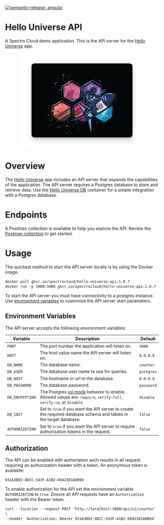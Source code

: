 
[![semantic-release: angular](https://img.shields.io/badge/semantic--release-angular-e10079?logo=semantic-release)](https://github.com/semantic-release/semantic-release)
# Hello Universe API

A Spectro Cloud demo application. This is the API server for the [Hello Universe](https://github.com/spectrocloud/hello-universe) app.

<p align="center">
<img src="./static/img/spectronaut.png" alt="drawing" width="400"/>
</p>

# Overview
The [Hello Universe](https://github.com/spectrocloud/hello-universe) app includes an API server that expands the capabilities of the application. The API server requires a Postgres database to store and retrieve data. Use the [Hello Universe DB](https://github.com/spectrocloud/hello-universe-db) container for a simple integration with a Postgres database.

# Endpoints

A Postman collection is available to help you explore the API. Review the [Postman collection](./tests/postman_collection.json) to get started.

# Usage

The quickest method to start the API server locally is by using the Docker image. 

```shell
docker pull ghcr.io/spectrocloud/hello-universe-api:1.0.7
docker run -p 3000:3000 ghcr.io/spectrocloud/hello-universe-api:1.0.7
```

To start the API server you must have connectivity to a postgres instance. Use [environment variables](#environment-variables) to customize the API server start parameters.

## Environment Variables

The API server accepts the following environment variables.

| Variable    | Description                                        | Default   |
|-------------|----------------------------------------------------|-----------|
| `PORT`        | The port number the application will listen on.    | `3000`      |
| `HOST`        | The host value name the API server will listen on. | `0.0.0.0` |
| `DB_NAME`     | The database name.                                 | `counter`   |
| `DB_USER`     | The database user name to use for queries.         | `postgres`  |
| `DB_HOST`     | The hostname or url to the database.               | `0.0.0.0` |
| `DB_PASSWORD` | The database password.                             | `password`  |
| `DB_ENCRYPTION`| The Postgres [ssl mode](https://www.postgresql.org/docs/current/libpq-ssl.html) behavior to enable. Allowed values are: `require`, `verify-full`, `verify-ca`, or `disable` |`disable`|
| `DB_INIT`     | Set to `true` if you want the API server to create the required database schema and tables in the target database.| `false` |
| `AUTHORIZATION`     | Set to `true` if you want the API server to require authorization tokens in the request.| `false` |


## Authorization

The API can be enabled with authoriation wich results in all request requiring an authorization header with a token. An anonymous token is available:

```shell
931A3B02-8DCC-543F-A1B2-69423D1A0B94
```

To enable authorization for the API set the environment variable `AUTHORIZATION` to `true`.
Ensure all API requests have an `Authorization` header with the Bearer token.

```shell
curl --location --request POST 'http://localhost:3000/api/v1/counter' \
--header 'Authorization: Bearer 931A3B02-8DCC-543F-A1B2-69423D1A0B94'
```